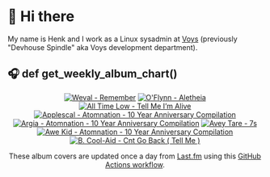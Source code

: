 # 👋 Hi there

My name is Henk and I work as a Linux sysadmin at <a href="https://www.voys.co/about/">Voys</a> (previously "Devhouse Spindle" aka Voys development department).

## 🎧 def get_weekly_album_chart()
<!-- lastfm -->
<p align="center"><a href="https://www.last.fm/music/Weval/Remember"><img src="https://lastfm.freetls.fastly.net/i/u/64s/a96304a47fb42dae0e3d3a5d4c1d9747.jpg" title="Weval - Remember"></a> <a href="https://www.last.fm/music/O%27Flynn/Aletheia"><img src="https://lastfm.freetls.fastly.net/i/u/64s/cf32de1d6e0a24a76f083f6b37ea6a6e.jpg" title="O'Flynn - Aletheia"></a> <a href="https://www.last.fm/music/All+Time+Low/Tell+Me+I%E2%80%99m+Alive"><img src="https://lastfm.freetls.fastly.net/i/u/64s/7603620910603c55ef982167a1c9dd37.jpg" title="All Time Low - Tell Me I’m Alive"></a> <a href="https://www.last.fm/music/Applescal/Atomnation+-+10+Year+Anniversary+Compilation"><img src="https://lastfm.freetls.fastly.net/i/u/64s/dcd249fa0910807e82466c7fbb935886.jpg" title="Applescal - Atomnation - 10 Year Anniversary Compilation"></a> <a href="https://www.last.fm/music/Argia/Atomnation+-+10+Year+Anniversary+Compilation"><img src="https://lastfm.freetls.fastly.net/i/u/64s/0fddc104779b1cf60597acc441056dd8.jpg" title="Argia - Atomnation - 10 Year Anniversary Compilation"></a> <a href="https://www.last.fm/music/Avey+Tare/7s"><img src="https://lastfm.freetls.fastly.net/i/u/64s/9f6d18c34f609b5a064285fb9b58f6e1.jpg" title="Avey Tare - 7s"></a> <a href="https://www.last.fm/music/Awe+Kid/Atomnation+-+10+Year+Anniversary+Compilation"><img src="https://lastfm.freetls.fastly.net/i/u/64s/ff7e3347eb42882bb589781bddf99e8d.jpg" title="Awe Kid - Atomnation - 10 Year Anniversary Compilation"></a> <a href="https://www.last.fm/music/B.+Cool-Aid/Cnt+Go+Back+(+Tell+Me+)"><img src="https://lastfm.freetls.fastly.net/i/u/64s/6656d8e046da1353836accac39b46c3c.jpg" title="B. Cool-Aid - Cnt Go Back ( Tell Me )"></a> </p>

<p align="center">These album covers are updated once a day from <a href="https://www.last.fm/user/hbokh">Last.fm</a> using this <a href="https://github.com/marketplace/actions/lastfm-to-markdown">GitHub Actions workflow</a>.</p>
